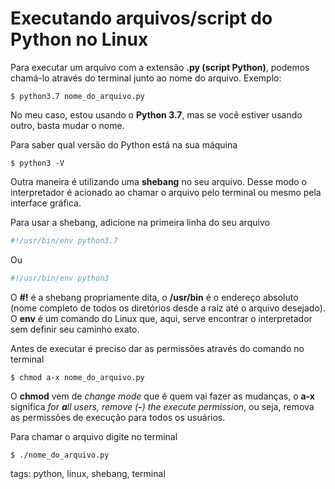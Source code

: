 # Executando arquivos/script do Python no Linux

Para executar um arquivo com a extensão **.py (script Python)**, podemos chamá-lo através do terminal junto ao nome do arquivo. Exemplo:

```
$ python3.7 nome_do_arquivo.py
```

No meu caso, estou usando o **Python 3.7**, mas se você estiver usando outro, basta mudar o nome.

Para saber qual versão do Python está na sua máquina

```
$ python3 -V
```

Outra maneira é utilizando uma **shebang** no seu arquivo. Desse modo o interpretador é acionado ao chamar o arquivo pelo terminal ou mesmo pela interface gráfica.

Para usar a shebang, adicione na primeira linha do seu arquivo

```py
#!/usr/bin/env python3.7
```

Ou

```py
#!/usr/bin/env python3
```

O **#!** é a shebang propriamente dita, o **/usr/bin** é o endereço absoluto (nome completo de todos os diretórios desde a raiz até o arquivo desejado). O **env** é um comando do Linux que, aqui, serve encontrar o interpretador sem definir seu caminho exato.

Antes de executar é preciso dar as permissões através do comando no terminal

```
$ chmod a-x nome_do_arquivo.py
```

O **chmod** vem de _change mode_ que é quem vai fazer as mudanças, o **a-x** significa _for **a**ll users, remove (**-**) the e*x*ecute permission_, ou seja, remova as permissões de execução para todos os usuários.

Para chamar o arquivo digite no terminal

```
$ ./nome_do_arquivo.py
```

tags: python, linux, shebang, terminal
